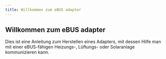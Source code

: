 ```yaml
---
title: Willkommen zum eBUS adapter
---
```

## Willkommen zum eBUS adapter

Dies ist eine Anleitung zum Herstellen eines Adapters, mit dessen Hilfe man mit einer eBUS-fähigen Heizungs-, Lüftungs- oder Solaranlage kommunizieren kann.

